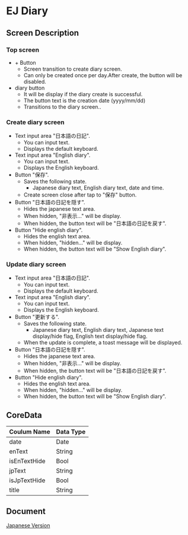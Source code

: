 # EJ Diary
## Screen Description
### Top screen
* \+ Button
  * Screen transition to create diary screen.
  * Can only be created once per day.After create, the button will be disabled.
* diary button
  * It will be display if the diary create is successful.
  * The button text is the creation date (yyyy/mm/dd)
  * Transitions to the diary screen..

### Create diary screen
* Text input area "日本語の日記".
  * You can input text.
  * Displays the default keyboard.
* Text input area "English diary".
  * You can input text.
  * Displays the English keyboard.
* Button "保存".
  * Saves the following state.
    * Japanese diary text, English diary text, date and time.
  * Create screen close after tap to "保存" button.
* Button "日本語の日記を隠す".
  * Hides the japanese text area.
  * When hidden, "非表示..." will be display.
  * When hidden, the button text will be "日本語の日記を戻す".
* Button "Hide english diary".
  * Hides the english text area.
  * When hidden, "hidden..." will be display.
  * When hidden, the button text will be "Show English diary".

### Update diary screen
* Text input area "日本語の日記".
  * You can input text.
  * Displays the default keyboard.
* Text input area "English diary".
  * You can input text.
  * Displays the English keyboard.
* Button "更新する".
  * Saves the following state.
    * Japanese diary text, English diary text, Japanese text display/hide flag, English text display/hide flag.
  * When the update is complete, a toast message will be displayed.
* Button "日本語の日記を隠す".
  * Hides the japanese text area.
  * When hidden, "非表示..." will be display.
  * When hidden, the button text will be "日本語の日記を戻す".
* Button "Hide english diary".
  * Hides the english text area.
  * When hidden, "hidden..." will be display.
  * When hidden, the button text will be "Show English diary".

## CoreData
| Coulum Name | Data Type |
|  ---  |  ---  |
| date | Date |
| enText | String |
| isEnTextHide | Bool |
| jpText | String |
| isJpTextHide | Bool |
| title | String |

## Document
[Japanese Version](https://github.com/kazu09/EJDiarySwift/blob/main/README_JP.md)
